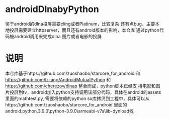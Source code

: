 # androidDlnabyPython
鉴于android的dlna投屏需要cling或者Platinum，比较复杂 还有点bug，主要本地投屏需要建立httpserver，而且还有android版本的影响，本仓库
通过python代码被android调用来完成dlna 图片或者电影的投屏

# 说明
本仓库基于https://github.com/zuoshaobo/starcore_for_android 和  https://github.com/lz-ang/AndroidMutualPython  和 https://github.com/cherezov/dlnap 整合而成，python脚本已经支
持电影和图片投屏到tv，android加入python支持调用该部分代码，具体在android的assets里面的mathtest.py, 需要将依赖的python so库拷贝到工程中，具体可以从https://github.com/zuoshaobo/starcore_for_android 
里面的android.python.3.9.0\python-3.9.0\armeabi-v7a\lib-dynload找
